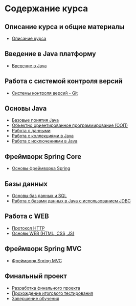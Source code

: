 Содержание курса
====================

Описание курса и общие материалы
--------------------
* [Описание курса]({{site.baseurl}})

Введение в Java платформу
--------------------
* [Введение в Java]({{site.baseurl}}/course/java_intro)

Работа с системой контроля версий
--------------------
* [Системы контроля версий - Git]({{site.baseurl}}/course/vcs)

Основы Java
--------------------
* [Базовые понятия Java]({{site.baseurl}}/course/java_basics)
* [Объектно ориентированное программирование (ООП)]({{site.baseurl}}/course/oop)
* [Работа с данными]({{site.baseurl}}/course/data_handling)
* [Работа с коллекциями в Java]({{site.baseurl}}/course/collections)
* [Работа с исключениями в Java]({{site.baseurl}}/course/exceptions)

Фреймворк Spring Core
--------------------
* [Основы фреймворка Spring]({{site.baseurl}}/course/spring_framework)

Базы данных
--------------------
* [Основы баз данных и SQL]({{site.baseurl}}/course/db_basics)
* [Работа с базами данных в Java c использованием JDBC]({{site.baseurl}}/course/jdbc)

Работа с WEB
--------------------
* [Протокол HTTP]({{site.baseurl}}/course/http)
* [Основы WEB (HTML, CSS, JS)]({{site.baseurl}}/course/web_basics)

Фреймворк Spring MVC
--------------------
* [Фреймворк Spring MVC]({{site.baseurl}}/course/spring_mvc_framework)

Финальный проект
--------------------
* [Разработка финального проекта]({{site.baseurl}}/course/final_project)
* [Прохождение итогового тестирования]({{site.baseurl}}/course/final_test)
* [Завершение обучения]({{site.baseurl}}/course/next_steps)
